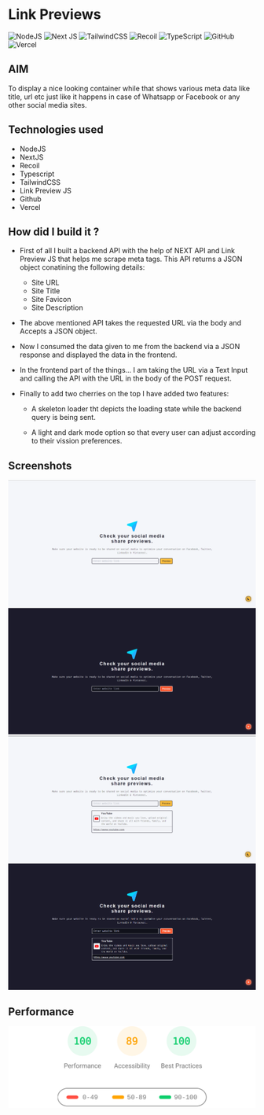 # Link Previews

![NodeJS](https://img.shields.io/badge/node.js-6DA55F?style=for-the-badge&logo=node.js&logoColor=white)
![Next JS](https://img.shields.io/badge/Next-black?style=for-the-badge&logo=next.js&logoColor=whitev)
![TailwindCSS](https://img.shields.io/badge/tailwindcss-%2338B2AC.svg?style=for-the-badge&logo=tailwind-css&logoColor=white)
![Recoil](https://img.shields.io/badge/-Recoil-%233577E5?style=for-the-badge)
![TypeScript](https://img.shields.io/badge/typescript-%23007ACC.svg?style=for-the-badge&logo=typescript&logoColor=white)
![GitHub](https://img.shields.io/badge/github-%23121011.svg?style=for-the-badge&logo=github&logoColor=white)
![Vercel](https://img.shields.io/badge/vercel-%23000000.svg?style=for-the-badge&logo=vercel&logoColor=white)

## AIM

To display a nice looking container while that shows various meta data like title, url etc just like it happens in case of Whatsapp or Facebook or any other social media sites.

## Technologies used

- NodeJS
- NextJS
- Recoil
- Typescript
- TailwindCSS
- Link Preview JS
- Github
- Vercel

## How did I build it ?

- First of all I built a backend API with the help of NEXT API and Link Preview JS that helps me scrape meta tags. This API returns a JSON object conatining the following details:

  - Site URL
  - Site Title
  - Site Favicon
  - Site Description

- The above mentioned API takes the requested URL via the body and Accepts a JSON object.

- Now I consumed the data given to me from the backend via a JSON response and displayed the data in the frontend.

- In the frontend part of the things... I am taking the URL via a Text Input and calling the API with the URL in the body of the POST request.

- Finally to add two cherries on the top I have added two features:

  - A skeleton loader tht depicts the loading state while the backend query is being sent.

  - A light and dark mode option so that every user can adjust according to their vission preferences.

## Screenshots

<img src="https://github.com/Ankan002/link-previewer-findcoder/blob/main/assets/screenshots/light-scr.png"/>

<img src="https://github.com/Ankan002/link-previewer-findcoder/blob/main/assets/screenshots/src-dark.png"/>

<img src="https://github.com/Ankan002/link-previewer-findcoder/blob/main/assets/screenshots/light-result.png"/>

<img src="https://github.com/Ankan002/link-previewer-findcoder/blob/main/assets/screenshots/dark-result.png"/>

## Performance

<img src="https://github.com/Ankan002/link-previewer-findcoder/blob/main/assets/performance/lighthouse-result.svg"/>
